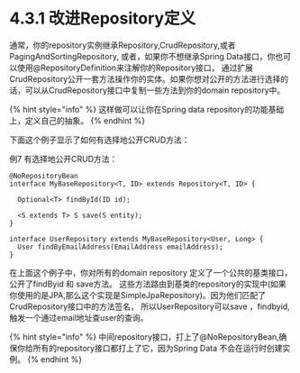 # 4.3.1 改进Repository定义

通常，你的repository实例继承Repository,CrudRepository,或者PagingAndSortingRepository, 或者，如果你不想继承Spring Data接口，你也可以使用@RepositoryDefinition来注解你的Repository接口， 通过扩展CrudRepository公开一套方法操作你的实体。如果你想对公开的方法进行选择的话，可以从CrudRepository接口中复制一些方法到你的domain repository中。

{% hint style="info" %}
这样做可以让你在Spring data repository的功能基础上，定义自己的抽象。
{% endhint %}

下面这个例子显示了如何有选择地公开CRUD方法：

例7 有选择地公开CRUD方法：

```text
@NoRepositoryBean
interface MyBaseRepository<T, ID> extends Repository<T, ID> {

  Optional<T> findById(ID id);

  <S extends T> S save(S entity);
}

interface UserRepository extends MyBaseRepository<User, Long> {
  User findByEmailAddress(EmailAddress emailAddress);
}
```

在上面这个例子中，你对所有的domain repository 定义了一个公共的基类接口，公开了findByid 和 save方法。 这些方法路由到基类的repository的实现中\(如果你使用的是JPA,那么这个实现是SimpleJpaRepository\)。因为他们匹配了CrudRepository接口中的方法签名， 所以UserRepository可以save ，findbyid, 触发一个通过email地址查user的查询。

{% hint style="info" %}
中间repository接口，打上了@NoRepositoryBean,确保你给所有的repository接口都打上了它，因为Spring Data 不会在运行时创建实例。
{% endhint %}


